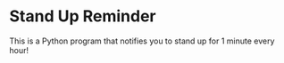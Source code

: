 # Stand Up Reminder
This is a Python program that notifies you to stand up for 1 minute every hour!
